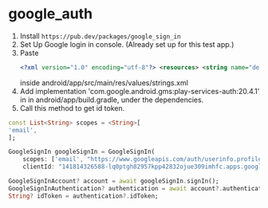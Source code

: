 # google_auth

1. Install `https://pub.dev/packages/google_sign_in`
2. Set Up Google login in console. (Already set up for this test app.)
3. Paste 
    ``` xml
    <?xml version="1.0" encoding="utf-8"?> <resources> <string name="default_web_client_id">141814326588-2tpqj39b32vh1gqfkmn89knu4shpcoit.apps.googleusercontent.com</string> </resources>
    ```
    inside android/app/src/main/res/values/strings.xml
4. Add implementation 'com.google.android.gms:play-services-auth:20.4.1' in in android/app/build.gradle, under the dependencies.
5. Call this method to get id token.
```dart
const List<String> scopes = <String>[
'email',
];

GoogleSignIn googleSignIn = GoogleSignIn(
    scopes: ['email', "https://www.googleapis.com/auth/userinfo.profile"],
    clientId: "141814326588-lq0ptgh82957kpp42832ojue309imhfc.apps.googleusercontent.com");

GoogleSignInAccount? account = await googleSignIn.signIn();
GoogleSignInAuthentication? authentication = await account?.authentication;
String? idToken = authentication?.idToken;
```
